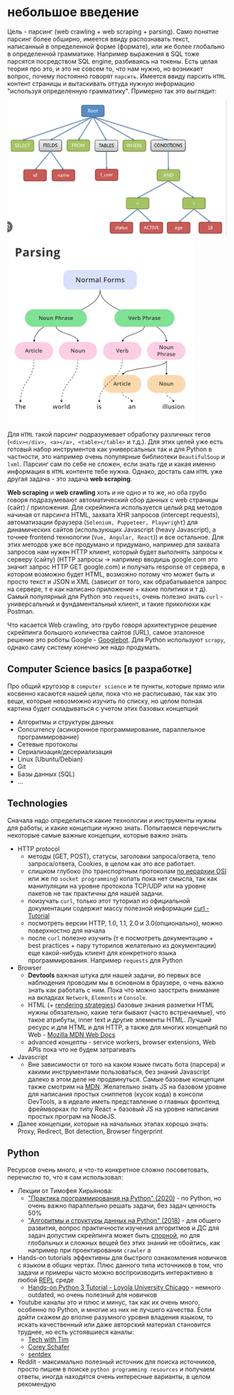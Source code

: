 
# небольшое введение

Цель - парсинг (web crawling + web scraping + parsing). Само понятие парсинг более обширно, имеется ввиду распознавать текст, написанный в определенной форме (формате), или же более глобально в определенной грамматике. Например выражения в SQL тоже парсятся посредством SQL engine, разбиваясь на токены. Есть целая теория про это, и это не совсем то, что нам нужно, но возникает вопрос, почему постоянно говорят `парсить`. Имеется ввиду парсить `HTML` контент страницы и вытаскивать оттуда нужную информацию "используя определенную грамматику". Примерно так это выглядит:

![sql parsing example](resources/image.png) ![syntax parsing](resources/image-1.png)

Для `HTML` такой парсинг подразумевает обработку различных тегов (`<div></div>, <a></a>, <table></table>` и т.д.). Для этих целей уже есть готовый набор инструментов как универсальных так и для Python в частности, это например очень популярные библиотеки `BeautifulSoup` и `lxml`. Парсинг сам по себе не сложен, если знать где и какая именно информация в `HTML` контенте тебе нужна. Однако, достать сам `HTML` уже другая задача - это задача **web scraping**. 

**Web scraping** и **web crawling** хоть и не одно и то же, но оба грубо говоря подразумевают автоматический сбор данных с web страницы (сайт) / приложения. Для скрейпинга используется целый ряд методов начиная от парсинга HTML, захвата XHR запросов (intercept requests), автоматизации браузера (`Selenium, Puppeteer, Playwright`) для динамических сайтов (использующих Javascript (heavy Javascript), а точнее frontend технологии (`Vue, Angular, React`)) и все остальное. Для этих методов уже все продумано и придумано, например для захвата запросов нам нужен HTTP клиент, который будет выполнять запросы к серверу (сайту) (HTTP запросы -> например вводишь google.com это значит запрос HTTP GET google.com) и получать response от сервера, в котором возможно будет HTML, возможно потому что может быть и просто текст и JSON и XML (зависит от того, как обрабатывается запрос на сервере, т е как написано приложение + какие политики и т д). Самый популярный для Python это `requests`, очень полезно знать `curl` - универсальный и фундаментальный клиент, и такие приколюхи как Postman.

Что касается Web crawling, это грубо говоря архитектурное решение скрейпинга большого количества сайтов (URL), самое эталонное решение это роботы Google - [Googlebot](https://en.wikipedia.org/wiki/Googlebot). Для Python используют `scrapy`, однако саму систему конечно же надо продумать. 

## Computer Science basics [в разработке]

Про общий кругозор в `computer science` и те пункты, которые прямо или косвенно касаются нашей цели, пока что не расписываю, так как это вещи, которые невозможно изучить по списку, но целом полная картина будет складываться с учетом этих базовых концепций
* Алгоритмы и структуры данных
* Concurrency (асинхронное программирование, параллельное программирование)
* Сетевые протоколы
* Сериализация/десериализация
* Linux (Ubuntu/Debian)
* Git
* Базы данных (SQL)
* ...

## Technologies

Сначала надо определиться какие технологии и инструменты нужны для работы, и какие концепции нужно знать. Попытаемся перечислить некоторые самые важные концепции, которые важно знать
* HTTP protocol
  * методы (GET, POST), статусы, заголовки запроса/ответа, тело запроса/ответа, Cookies, в целом как это все работает.
  * слишком глубоко (по транспортным протоколам [по иерархии OSI](https://ru.wikipedia.org/wiki/%D0%A1%D0%B5%D1%82%D0%B5%D0%B2%D0%B0%D1%8F_%D0%BC%D0%BE%D0%B4%D0%B5%D0%BB%D1%8C_OSI) или же по `socket programming`) копать пока нет смысла, так как манипуляции на уровне протокола TCP/UDP или на уровне пакетов не так практичны для нашей задачи.
  * поизучать `curl`, только этот туториал из официальной документации содержит массу полезной информации [curl - Tutorial](https://curl.se/docs/tutorial.html)
  * посмотреть версии HTTP, 1.0, 1.1, 2.0 и 3.0(опционально), можно поверхностно для начала
  * после `curl` полезно изучить (т е посмотреть документацию + best practices + пару туторилов желательно из документации) еще какой-нибудь клиент для конкретного языка программирования. Например `requests` для Python
* Browser
  * **Devtools** важная штука для нашей задачи, во первых все наблюдения проводим мы в основном в браузере, о чень важно знать как работать с ним. Пока что можно заострить внимание на вкладках `Network`, `Elements` и `Console`.
  * HTML (+ [rendering strategies](https://developer.mozilla.org/en-US/docs/Web/Performance/How_browsers_work)) базовые знания разметки HTML нужны обязательно, какие теги бывают (часто встречаемые), что такое атрибуты, inner text и другие элементы HTML. Лучший ресурс и для HTML и для HTTP, а также для многих концепций по Web - [Mozilla MDN Web Docs](https://developer.mozilla.org/en-US/)
  * advanced концепты - service workers, browser extensions, Web APIs пока что не будем затрагивать
* Javascript
  * Вне зависимости от того на каком языке писать бота (парсера) и какими инструментами пользоваться, без знаний Javascript далеко в этом деле не продвинуться. Самые базовые концепции также смотрим на [MDN](https://developer.mozilla.org/en-US/docs/Web/JavaScript). Желательно знать JS на базовом уровне для написания простых сниппетов (кусок кода) в консоли DevTools, а в идеале иметь представление о главных фронтенд фреймворках по типу React + базовый JS на уровне написания простых програм на NodeJS.
* Далее концепции, которые на начальных этапах хорошо знать: Proxy, Redirect, Bot detection, Browser fingerprint

## Python

Ресурсов очень много, и что-то конкретное сложно посоветовать, перечислю то, что я сам использовал:
*   Лекции от Тимофея Хирьянова:
    *   ["Практика программирования на Python" (2020)](https://www.youtube.com/playlist?list=PLRDzFCPr95fIDJUvFxvzWxg-V9BmZlMMe) - по Python, но очень важно параллельно решать задачи, без задач ценность 50%
    *   ["Алгоритмы и структуры данных на Python" (2018)](https://www.youtube.com/playlist?list=PLRDzFCPr95fK7tr47883DFUbm4GeOjjc0) - для общего развития, вопрос практичности изучения алгоритмов и ДС для задач допустим скрейпинга может быть [спорной](https://www.reddit.com/r/learnprogramming/comments/gmilz4/how_important_are_algorithms_to_web_development/), но для глобальных и сложных вещей без этих знаний не обойтись, как например при проектировании `crawler` а
*   Hands-on tutorials эффективны для быстрого ознакомления новичков с языком в общих чертах. Плюс данного типа источников в том, что задачи и примеры часто можно воспроизводить интерактивно в любой [REPL](https://ru.wikipedia.org/wiki/REPL) среде
    *   [Hands-on Python 3 Tutorial - Loyola University Chicago](http://anh.cs.luc.edu/python/hands-on/3.1/handsonHtml/index.html) - немного outdated, но очень полезный для новичков
*   Youtube каналы это и плюс и минус, так как их очень много, особенно по Python, и многие из них не лучшего качества. Если дойти скажем до вполне разумного уровня владения языком, то искать качественный или даже авторский материал становится труднее, но есть устоявшиеся каналы:
    *   [Tech with Tim](https://www.youtube.com/c/TechWithTim)
    *   [Corey Schafer](https://www.youtube.com/channel/UCCezIgC97PvUuR4_gbFUs5g)
    *   [sentdex](https://www.youtube.com/channel/UCfzlCWGWYyIQ0aLC5w48gBQ)
*   Reddit - максимально полезный источник для поиска источников, просто пишем в поиске `python programming resources` и получаем ответы, иногда находятся очень интересные варианты, в целом рекомендую



